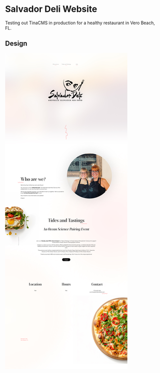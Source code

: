# Salvador Deli Website

Testing out TinaCMS in production for a healthy restaurant in Vero Beach, FL.

## Design

![](./media/mockup.jpg)
